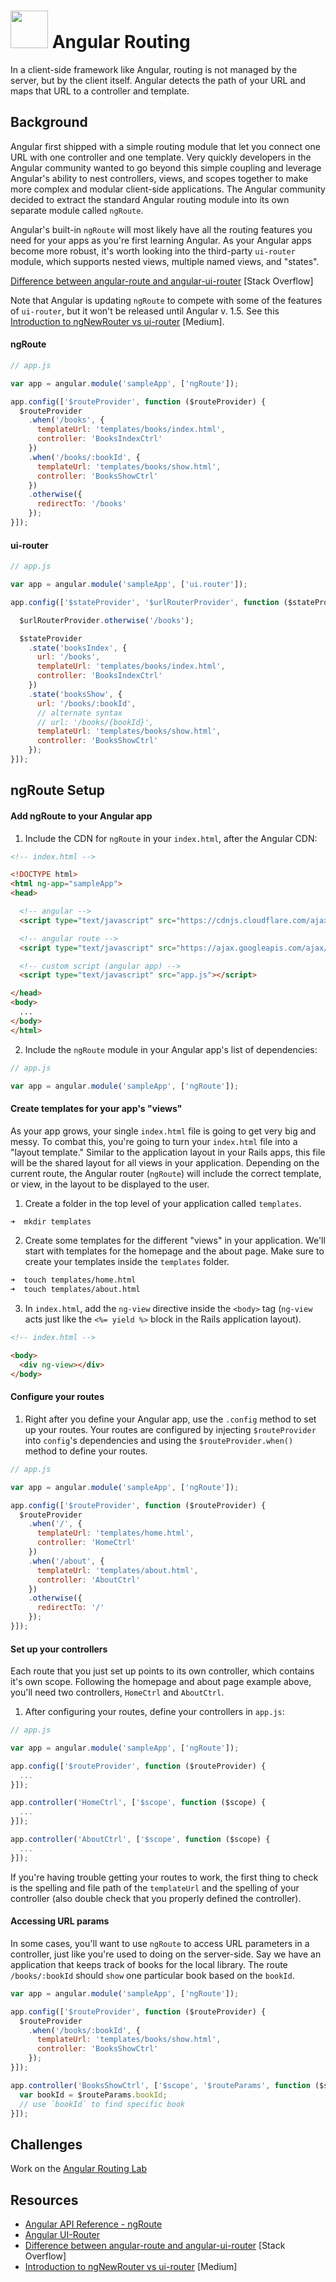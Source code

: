 # <img src="https://cloud.githubusercontent.com/assets/7833470/10899314/63829980-8188-11e5-8cdd-4ded5bcb6e36.png" height="60"> Angular Routing

In a client-side framework like Angular, routing is not managed by the server, but by the client itself. Angular detects the path of your URL and maps that URL to a controller and template.

## Background

Angular first shipped with a simple routing module that let you connect one URL with one controller and one template. Very quickly developers in the Angular community wanted to go beyond this simple coupling and leverage Angular's ability to nest controllers, views, and scopes together to make more complex and modular client-side applications. The Angular community decided to extract the standard Angular routing module into its own separate module called `ngRoute`.

Angular's built-in `ngRoute` will most likely have all the routing features you need for your apps as you're first learning Angular. As your Angular apps become more robust, it's worth looking into the third-party `ui-router` module, which supports nested views, multiple named views, and "states".

<a href="http://stackoverflow.com/questions/21023763/angularjs-difference-between-angular-route-and-angular-ui-router" target="_blank">Difference between angular-route and angular-ui-router</a> [Stack Overflow]

Note that Angular is updating `ngRoute` to compete with some of the features of `ui-router`, but it won't be released until Angular v. 1.5. See this <a href="https://medium.com/angularjs-meetup-south-london/angular-just-another-introduction-to-ngnewrouter-vs-ui-router-72bfcb228017#.uvb7zouk7" target="_blank">Introduction to ngNewRouter vs ui-router</a> [Medium].

#### ngRoute

```js
// app.js

var app = angular.module('sampleApp', ['ngRoute']);

app.config(['$routeProvider', function ($routeProvider) {
  $routeProvider
    .when('/books', {
      templateUrl: 'templates/books/index.html',
      controller: 'BooksIndexCtrl'
    })
    .when('/books/:bookId', {
      templateUrl: 'templates/books/show.html',
      controller: 'BooksShowCtrl'
    })
    .otherwise({
      redirectTo: '/books'
    });
}]);
```

#### ui-router

```js
// app.js

var app = angular.module('sampleApp', ['ui.router']);

app.config(['$stateProvider', '$urlRouterProvider', function ($stateProvider, $urlRouterProvider) {

  $urlRouterProvider.otherwise('/books');

  $stateProvider
    .state('booksIndex', {
      url: '/books',
      templateUrl: 'templates/books/index.html',
      controller: 'BooksIndexCtrl'
    })
    .state('booksShow', {
      url: '/books/:bookId',
      // alternate syntax
      // url: '/books/{bookId}',
      templateUrl: 'templates/books/show.html',
      controller: 'BooksShowCtrl'
    });
}]);
```

## ngRoute Setup

#### Add ngRoute to your Angular app

1. Include the CDN for `ngRoute` in your `index.html`, after the Angular CDN:

  ```html
  <!-- index.html -->

  <!DOCTYPE html>
  <html ng-app="sampleApp">
  <head>

    <!-- angular -->
    <script type="text/javascript" src="https://cdnjs.cloudflare.com/ajax/libs/angular.js/1.4.8/angular.min.js"></script>

    <!-- angular route -->
    <script type="text/javascript" src="https://ajax.googleapis.com/ajax/libs/angularjs/1.4.8/angular-route.min.js"></script>

    <!-- custom script (angular app) -->
    <script type="text/javascript" src="app.js"></script>

  </head>
  <body>
    ...
  </body>
  </html>
  ```

2. Include the `ngRoute` module in your Angular app's list of dependencies:

  ```js
  // app.js

  var app = angular.module('sampleApp', ['ngRoute']);
  ```

#### Create templates for your app's "views"

As your app grows, your single `index.html` file is going to get very big and messy. To combat this, you're going to turn your `index.html` file into a "layout template." Similar to the application layout in your Rails apps, this file will be the shared layout for all views in your application. Depending on the current route, the Angular router (`ngRoute`) will include the correct template, or view, in the layout to be displayed to the user.

1. Create a folder in the top level of your application called `templates`.

  ```zsh
  ➜  mkdir templates
  ```

2. Create some templates for the different "views" in your application. We'll start with templates for the homepage and the about page. Make sure to create your templates inside the `templates` folder.

  ```zsh
  ➜  touch templates/home.html
  ➜  touch templates/about.html
  ```

3. In `index.html`, add the `ng-view` directive inside the `<body>` tag (`ng-view` acts just like the `<%= yield %>` block in the Rails application layout).

  ```html
  <!-- index.html -->

  <body>
    <div ng-view></div>
  </body>
  ```

#### Configure your routes

1. Right after you define your Angular app, use the `.config` method to set up your routes. Your routes are configured by injecting `$routeProvider` into `config`'s dependencies and using the `$routeProvider.when()` method to define your routes.

  ```js
  // app.js

  var app = angular.module('sampleApp', ['ngRoute']);

  app.config(['$routeProvider', function ($routeProvider) {
    $routeProvider
      .when('/', {
        templateUrl: 'templates/home.html',
        controller: 'HomeCtrl'
      })
      .when('/about', {
        templateUrl: 'templates/about.html',
        controller: 'AboutCtrl'
      })
      .otherwise({
        redirectTo: '/'
      });
  }]);
  ```

#### Set up your controllers

Each route that you just set up points to its own controller, which contains it's own scope. Following the homepage and about page example above, you'll need two controllers, `HomeCtrl` and `AboutCtrl`.

1. After configuring your routes, define your controllers in `app.js`:

  ```js
  // app.js

  var app = angular.module('sampleApp', ['ngRoute']);

  app.config(['$routeProvider', function ($routeProvider) {
    ...
  }]);

  app.controller('HomeCtrl', ['$scope', function ($scope) {
    ...
  }]);

  app.controller('AboutCtrl', ['$scope', function ($scope) {
    ...
  }]);
  ```

If you're having trouble getting your routes to work, the first thing to check is the spelling and file path of the `templateUrl` and the spelling of your controller (also double check that you properly defined the controller).


#### Accessing URL params

In some cases, you'll want to use `ngRoute` to access URL parameters in a controller, just like you're used to doing on the server-side. Say we have an application that keeps track of books for the local library. The route `/books/:bookId` should `show` one particular book based on the `bookId`.

```js
var app = angular.module('sampleApp', ['ngRoute']);

app.config(['$routeProvider', function ($routeProvider) {
  $routeProvider
    .when('/books/:bookId', {
      templateUrl: 'templates/books/show.html',
      controller: 'BooksShowCtrl'
    });
}]);

app.controller('BooksShowCtrl', ['$scope', '$routeParams', function ($scope, $routeParams) {
  var bookId = $routeParams.bookId;
  // use `bookId` to find specific book
}]);
```

## Challenges

Work on the <a href="https://github.com/sf-wdi-24/angular-routing-lab" target="_blank">Angular Routing Lab</a>

## Resources

* <a href="https://docs.angularjs.org/api/ngRoute" target="_blank">Angular API Reference - ngRoute</a>
* <a href="https://github.com/angular-ui/ui-router" target="_blank">Angular UI-Router</a>
* <a href="http://stackoverflow.com/questions/21023763/angularjs-difference-between-angular-route-and-angular-ui-router" target="_blank">Difference between angular-route and angular-ui-router</a> [Stack Overflow]
* <a href="https://medium.com/angularjs-meetup-south-london/angular-just-another-introduction-to-ngnewrouter-vs-ui-router-72bfcb228017#.uvb7zouk7" target="_blank">Introduction to ngNewRouter vs ui-router</a> [Medium]
